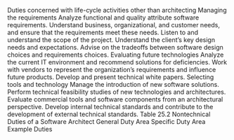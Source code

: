 Duties concerned with life-cycle activities other than architecting Managing the requirements Analyze functional and quality attribute software requirements. Understand business, organizational, and customer needs, and ensure that the requirements meet these needs. Listen to and understand the scope of the project. Understand the client’s key design needs and expectations. Advise on the tradeoffs between software design choices and requirements choices. Evaluating future technologies Analyze the current IT environment and recommend solutions for deficiencies. Work with vendors to represent the organization’s requirements and influence future products. Develop and present technical white papers. Selecting tools and technology Manage the introduction of new software solutions. Perform technical feasibility studies of new technologies and architectures. Evaluate commercial tools and software components from an architectural perspective. Develop internal technical standards and contribute to the development of external technical standards. Table 25.2 Nontechnical Duties of a Software Architect General Duty Area Specific Duty Area Example Duties